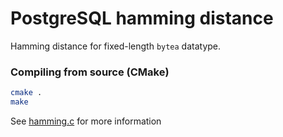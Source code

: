 # PostgreSQL hamming distance

Hamming distance for fixed-length `bytea` datatype.


### Compiling from source (CMake)

```bash
cmake .
make
```

See [hamming.c](hamming.c) for more information

